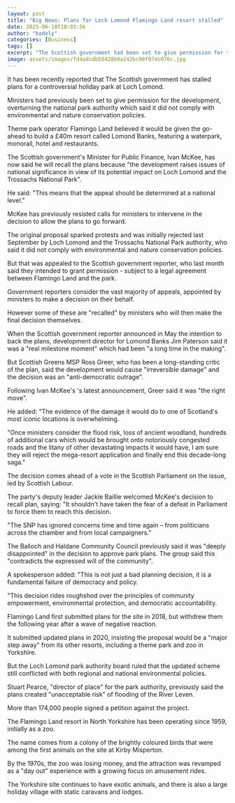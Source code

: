 ```yaml
---
layout: post
title: "Big News: Plans for Loch Lomond Flamingo Land resort stalled"
date: 2025-06-10T18:03:56
author: "badely"
categories: [Business]
tags: []
excerpt: "The Scottish government had been set to give permission for the park  after overturning the decision of the national park authority."
image: assets/images/fd4adcdb50428b9a242bc90f074c076c.jpg
---
```


It has been recently reported that The Scottish government has stalled plans for a controversial holiday park at Loch Lomond.

Ministers had previously been set to give permission for the development, overturning the national park authority which said it did not comply with environmental and nature conservation policies.

Theme park operator Flamingo Land believed it would be given the go-ahead to build a £40m resort called Lomond Banks, featuring a waterpark, monorail, hotel and restaurants.

The Scottish government's Minister for Public Finance, Ivan McKee, has now said he will recall the plans because "the development raises issues of national significance in view of its potential impact on Loch Lomond and the Trossachs National Park".

He said: "This means that the appeal should be determined at a national level."

McKee has previously resisted calls for ministers to intervene in the decision to allow the plans to go forward.

The original proposal sparked protests and was initially rejected last September by Loch Lomond and the Trossachs National Park authority, who said it did not comply with environmental and nature conservation policies.

But that was appealed to the Scottish government reporter, who last month said they intended to grant permission - subject to a legal agreement between Flamingo Land and the park.

Government reporters consider the vast majority of appeals, appointed by ministers  to make a decision on their behalf. 

However some of these are "recalled" by ministers who will then make the final decision themselves.

When the Scottish government reporter announced in May the intention to back the plans, development director for Lomond Banks Jim Paterson said it was a "real milestone moment" which had been "a long time in the making".

But Scottish Greens MSP Ross Greer, who has been a long-standing critic of the plan, said the development would cause "irreversible damage" and the decision was an "anti-democratic outrage".

Following Ivan McKee's 's latest announcement, Greer said it was "the right move".

He added:  "The evidence of the damage it would do to one of Scotland's most iconic locations is overwhelming.

"Once ministers consider the flood risk, loss of ancient woodland, hundreds of additional cars which would be brought onto notoriously congested roads and the litany of other devastating impacts it would have, I am sure they will reject the mega-resort application and finally end this decade-long saga."

The decision comes ahead of a vote in the Scottish Parliament on the issue, led by Scottish Labour.

The party's deputy leader Jackie Baillie welcomed McKee's decision to recall plan, saying: "It shouldn't have taken the fear of a defeat in Parliament to force them to reach this decision.

"The SNP has ignored concerns time and time again – from politicians across the chamber and from local campaigners."

The Balloch and Haldane Community Council previously said it was "deeply disappointed" in the decision to approve park plans. The group said this "contradicts the expressed will of the community".

A spokesperson added: "This is not just a bad planning decision, it is a fundamental failure of democracy and policy.

"This decision rides roughshod over the principles of community empowerment, environmental protection, and democratic accountability.

Flamingo Land first submitted plans for the site in 2018, but withdrew them the following year after a wave of negative reaction.

It submitted updated plans in 2020, insisting the proposal would be a "major step away" from its other resorts, including a theme park and zoo in Yorkshire.

But the Loch Lomond park authority board ruled that the updated scheme still conflicted with both regional and national environmental policies.

Stuart Pearce, "director of place" for the park authority, previously said the plans created "unacceptable risk" of flooding of the River Leven.

More than 174,000 people signed a petition against the project.

The Flamingo Land resort in North Yorkshire has been operating since 1959, initially as a zoo.

The name comes from a colony of the brightly coloured birds that were among the first animals on the site at Kirby Misperton.

By the 1970s, the zoo was losing money, and the attraction was revamped as a "day out" experience with a growing focus on amusement rides.

The Yorkshire site continues to have exotic animals, and there is also a large holiday village with static caravans and lodges.


